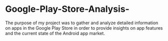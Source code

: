 # Google-Play-Store-Analysis-
The purpose of my project was to gather and analyze detailed information on apps in the Google Play Store in order to provide insights on app features and the current state of the Android app market.
